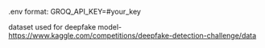 .env format:
GROQ_API_KEY=#your_key

dataset used for deepfake model- https://www.kaggle.com/competitions/deepfake-detection-challenge/data
